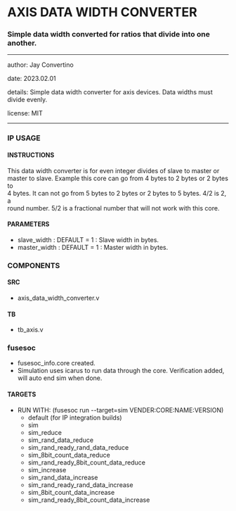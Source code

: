 # AXIS DATA WIDTH CONVERTER
### Simple data width converted for ratios that divide into one another.
---

   author: Jay Convertino   
   
   date: 2023.02.01  
   
   details: Simple data width converter for axis devices. Data widths must divide evenly.  
   
   license: MIT   
   
---

### IP USAGE
#### INSTRUCTIONS

This data width converter is for even integer divides of slave to master or  
master to slave. Example this core can go from 4 bytes to 2 bytes or 2 bytes to   
4 bytes. It can not go from 5 bytes to 2 bytes or 2 bytes to 5 bytes. 4/2 is 2, a   
round number. 5/2 is a fractional number that will not work with this core.  

#### PARAMETERS

* slave_width  : DEFAULT = 1 : Slave width in bytes.
* master_width : DEFAULT = 1 : Master width in bytes.

### COMPONENTS
#### SRC

* axis_data_width_converter.v
  
#### TB

* tb_axis.v
  
### fusesoc

* fusesoc_info.core created.
* Simulation uses icarus to run data through the core. Verification added, will auto end sim when done.

#### TARGETS
* RUN WITH: (fusesoc run --target=sim VENDER:CORE:NAME:VERSION)
  - default (for IP integration builds)
  - sim
  - sim_reduce
  - sim_rand_data_reduce
  - sim_rand_ready_rand_data_reduce
  - sim_8bit_count_data_reduce
  - sim_rand_ready_8bit_count_data_reduce
  - sim_increase
  - sim_rand_data_increase
  - sim_rand_ready_rand_data_increase
  - sim_8bit_count_data_increase
  - sim_rand_ready_8bit_count_data_increase
